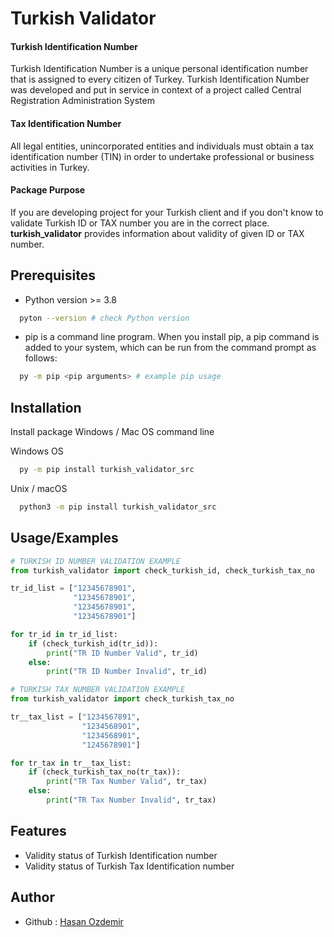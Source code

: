 
# Turkish Validator

#### Turkish Identification Number
Turkish Identification Number is a unique personal identification number that is assigned to every citizen of Turkey.
Turkish Identification Number was developed and put in service in context of a project called Central Registration Administration System

#### Tax Identification Number

All legal entities, unincorporated entities and individuals must obtain a tax identification number
(TIN) in order to undertake professional or business activities in Turkey.

#### Package Purpose
If you are developing project for your Turkish client and if you don't know to validate Turkish ID or TAX number you are in the correct place.
**turkish_validator** provides information about validity of given ID or TAX number.


## Prerequisites
* Python version >= 3.8
```bash
  pyton --version # check Python version
```
* pip is a command line program. When you install pip, a pip command is added to your system, which can be run from the command prompt as follows:
```bash
  py -m pip <pip arguments> # example pip usage
```


## Installation

Install package Windows / Mac OS command line

Windows OS
```bash
  py -m pip install turkish_validator_src
```
Unix / macOS 
```bash
  python3 -m pip install turkish_validator_src
```
    
## Usage/Examples

```python
# TURKISH ID NUMBER VALIDATION EXAMPLE
from turkish_validator import check_turkish_id, check_turkish_tax_no

tr_id_list = ["12345678901",
              "12345678901",
              "12345678901",
              "12345678901"]

for tr_id in tr_id_list:
    if (check_turkish_id(tr_id)):
        print("TR ID Number Valid", tr_id)
    else:
        print("TR ID Number Invalid", tr_id)
```

```python
# TURKISH TAX NUMBER VALIDATION EXAMPLE
from turkish_validator import check_turkish_tax_no

tr__tax_list = ["1234567891",
                "1234568901",
                "1234568901",
                "1245678901"]

for tr_tax in tr__tax_list:
    if (check_turkish_tax_no(tr_tax)):
        print("TR Tax Number Valid", tr_tax)
    else:
        print("TR Tax Number Invalid", tr_tax)
```
## Features

- Validity status of Turkish Identification number
- Validity status of Turkish Tax Identification number
  
## Author

- Github : [Hasan Ozdemir](https://www.github.com/hasanozdem1r)

  